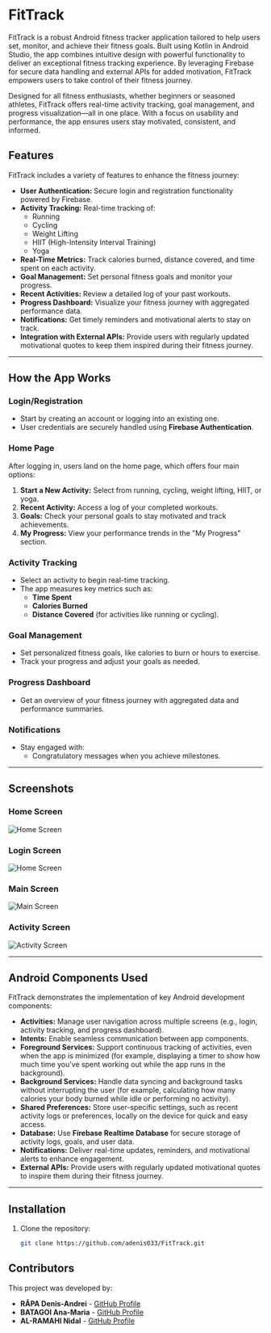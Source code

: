 # FitTrack

FitTrack is a robust Android fitness tracker application tailored to help users set, monitor, and achieve their fitness goals. Built using Kotlin in Android Studio, the app combines intuitive design with powerful functionality to deliver an exceptional fitness tracking experience. By leveraging Firebase for secure data handling and external APIs for added motivation, FitTrack empowers users to take control of their fitness journey.

Designed for all fitness enthusiasts, whether beginners or seasoned athletes, FitTrack offers real-time activity tracking, goal management, and progress visualization—all in one place. With a focus on usability and performance, the app ensures users stay motivated, consistent, and informed.

## Features

FitTrack includes a variety of features to enhance the fitness journey:

- **User Authentication:** Secure login and registration functionality powered by Firebase.
- **Activity Tracking:** Real-time tracking of:
  - Running
  - Cycling
  - Weight Lifting
  - HIIT (High-Intensity Interval Training)
  - Yoga
- **Real-Time Metrics:** Track calories burned, distance covered, and time spent on each activity.
- **Goal Management:** Set personal fitness goals and monitor your progress.
- **Recent Activities:** Review a detailed log of your past workouts.
- **Progress Dashboard:** Visualize your fitness journey with aggregated performance data.
- **Notifications:** Get timely reminders and motivational alerts to stay on track.
- **Integration with External APIs:** Provide users with regularly updated motivational quotes to keep them inspired during their fitness journey.

---

## How the App Works

### Login/Registration
- Start by creating an account or logging into an existing one.
- User credentials are securely handled using **Firebase Authentication**.

### Home Page
After logging in, users land on the home page, which offers four main options:
1. **Start a New Activity:** Select from running, cycling, weight lifting, HIIT, or yoga.
2. **Recent Activity:** Access a log of your completed workouts.
3. **Goals:** Check your personal goals to stay motivated and track achievements.
4. **My Progress:** View your performance trends in the "My Progress" section.

### Activity Tracking
- Select an activity to begin real-time tracking.
- The app measures key metrics such as:
  - **Time Spent**
  - **Calories Burned**
  - **Distance Covered** (for activities like running or cycling).

### Goal Management
- Set personalized fitness goals, like calories to burn or hours to exercise.
- Track your progress and adjust your goals as needed.

### Progress Dashboard
- Get an overview of your fitness journey with aggregated data and performance summaries.

### Notifications
- Stay engaged with:
  - Congratulatory messages when you achieve milestones.

---

## Screenshots

### Home Screen
![Home Screen](readme-assets/1.png)

### Login Screen
![Home Screen](readme-assets/4.png)

### Main Screen
![Main Screen](readme-assets/2.png)

### Activity Screen
![Activity Screen](readme-assets/3.png)

---

## Android Components Used

FitTrack demonstrates the implementation of key Android development components:

- **Activities:** Manage user navigation across multiple screens (e.g., login, activity tracking, and progress dashboard).
- **Intents:** Enable seamless communication between app components.
- **Foreground Services:** Support continuous tracking of activities, even when the app is minimized (for example, displaying a timer to show how much time you’ve spent working out while the app runs in the background).
- **Background Services:** Handle data syncing and background tasks without interrupting the user (for example, calculating how many calories your body burned while idle or performing no activity).
- **Shared Preferences:** Store user-specific settings, such as recent activity logs or preferences, locally on the device for quick and easy access.
- **Database:** Use **Firebase Realtime Database** for secure storage of activity logs, goals, and user data.
- **Notifications:** Deliver real-time updates, reminders, and motivational alerts to enhance engagement.
- **External APIs:** Provide users with regularly updated motivational quotes to inspire them during their fitness journey.

---

## Installation

1. Clone the repository:
   ```bash
   git clone https://github.com/adenis033/FitTrack.git

## Contributors

This project was developed by:

- **RÂPA Denis-Andrei** - [GitHub Profile](https://github.com/adenis033)
- **BATAGOI Ana-Maria** - [GitHub Profile](https://github.com/anabat27)
- **AL-RAMAHI Nidal** - [GitHub Profile](https://github.com/ramahii)

